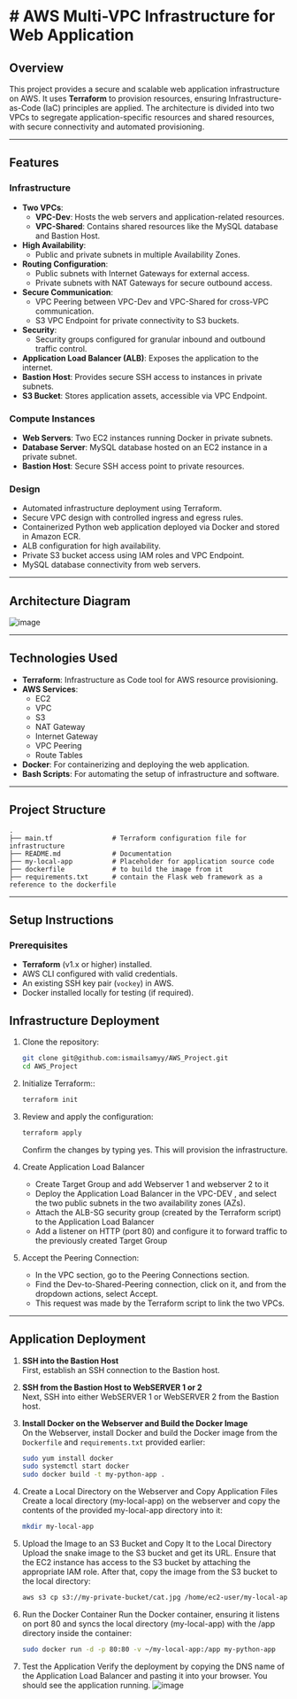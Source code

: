 # # AWS Multi-VPC Infrastructure for Web Application

## Overview
This project provides a secure and scalable web application infrastructure on AWS. It uses **Terraform** to provision resources, ensuring Infrastructure-as-Code (IaC) principles are applied. The architecture is divided into two VPCs to segregate application-specific resources and shared resources, with secure connectivity and automated provisioning.

---

## Features

### Infrastructure
- **Two VPCs**:
  - **VPC-Dev**: Hosts the web servers and application-related resources.
  - **VPC-Shared**: Contains shared resources like the MySQL database and Bastion Host.
- **High Availability**:
  - Public and private subnets in multiple Availability Zones.
- **Routing Configuration**:
  - Public subnets with Internet Gateways for external access.
  - Private subnets with NAT Gateways for secure outbound access.
- **Secure Communication**:
  - VPC Peering between VPC-Dev and VPC-Shared for cross-VPC communication.
  - S3 VPC Endpoint for private connectivity to S3 buckets.
- **Security**:
  - Security groups configured for granular inbound and outbound traffic control.
- **Application Load Balancer (ALB)**: Exposes the application to the internet.
- **Bastion Host**: Provides secure SSH access to instances in private subnets.
- **S3 Bucket**: Stores application assets, accessible via VPC Endpoint.

### Compute Instances
- **Web Servers**: Two EC2 instances running Docker in private subnets.
- **Database Server**: MySQL database hosted on an EC2 instance in a private subnet.
- **Bastion Host**: Secure SSH access point to private resources.

### Design
- Automated infrastructure deployment using Terraform.
- Secure VPC design with controlled ingress and egress rules.
- Containerized Python web application deployed via Docker and stored in Amazon ECR.
- ALB configuration for high availability.
- Private S3 bucket access using IAM roles and VPC Endpoint.
- MySQL database connectivity from web servers.


---

## Architecture Diagram
![image](https://github.com/user-attachments/assets/3a944be9-8fc1-4783-8333-8a87ca9761be)


---

## Technologies Used
- **Terraform**: Infrastructure as Code tool for AWS resource provisioning.
- **AWS Services**:
  - EC2
  - VPC
  - S3
  - NAT Gateway
  - Internet Gateway
  - VPC Peering
  - Route Tables
- **Docker**: For containerizing and deploying the web application.
- **Bash Scripts**: For automating the setup of infrastructure and software.

---

## Project Structure
```plaintext
.
├── main.tf               # Terraform configuration file for infrastructure
├── README.md             # Documentation
├── my-local-app          # Placeholder for application source code
├── dockerfile            # to build the image from it 
├── requirements.txt      # contain the Flask web framework as a reference to the dockerfile
```

---

## **Setup Instructions**

### **Prerequisites**
- **Terraform** (v1.x or higher) installed.
- AWS CLI configured with valid credentials.
- An existing SSH key pair (`vockey`) in AWS.
- Docker installed locally for testing (if required).

## **Infrastructure Deployment**
1. Clone the repository:
   ```bash
   git clone git@github.com:ismailsamyy/AWS_Project.git
   cd AWS_Project
2. Initialize Terraform::
   ```bash
   terraform init
3. Review and apply the configuration:
   ```bash
   terraform apply
   ```
   Confirm the changes by typing yes. This will provision the infrastructure.

4. Create Application Load Balancer
   - Create Target Group and add Webserver 1 and webserver 2 to it
   - Deploy the Application Load Balancer in the VPC-DEV , and select the two public subnets in the two availability zones (AZs).
   - Attach the ALB-SG security group (created by the Terraform script) to the Application Load Balancer
   - Add a listener on HTTP (port 80) and configure it to forward traffic to the previously created Target Group

5. Accept the Peering Connection:
   - In the VPC section, go to the Peering Connections section.
   - Find the Dev-to-Shared-Peering connection, click on it, and from the dropdown actions, select Accept.
   - This request was made by the Terraform script to link the two VPCs.
  
---

## **Application Deployment**

1. **SSH into the Bastion Host**  
   First, establish an SSH connection to the Bastion host.

2. **SSH from the Bastion Host to WebSERVER 1 or 2**  
   Next, SSH into either WebSERVER 1 or WebSERVER 2 from the Bastion host.

3. **Install Docker on the Webserver and Build the Docker Image**  
   On the Webserver, install Docker and build the Docker image from the `Dockerfile` and `requirements.txt` provided earlier:
   ```bash
   sudo yum install docker
   sudo systemctl start docker
   sudo docker build -t my-python-app .

4. Create a Local Directory on the Webserver and Copy Application Files
Create a local directory (my-local-app) on the webserver and copy the contents of the provided my-local-app directory into it: 
    ```bash
   mkdir my-local-app
5. Upload the Image to an S3 Bucket and Copy It to the Local Directory
Upload the snake image to the S3 bucket and get its URL. Ensure that the EC2 instance has access to the S3 bucket by attaching the appropriate IAM role. After that, copy the image from the S3 bucket to the local directory: 
    ```bash
   aws s3 cp s3://my-private-bucket/cat.jpg /home/ec2-user/my-local-app/static/

6. Run the Docker Container
Run the Docker container, ensuring it listens on port 80 and syncs the local directory (my-local-app) with the /app directory inside the container:
    ```bash
   sudo docker run -d -p 80:80 -v ~/my-local-app:/app my-python-app
7. Test the Application
Verify the deployment by copying the DNS name of the Application Load Balancer and pasting it into your browser. You should see the application running.
![image](https://github.com/user-attachments/assets/20e73fe8-3b7e-4b19-a976-c4c616cbd810)


    



